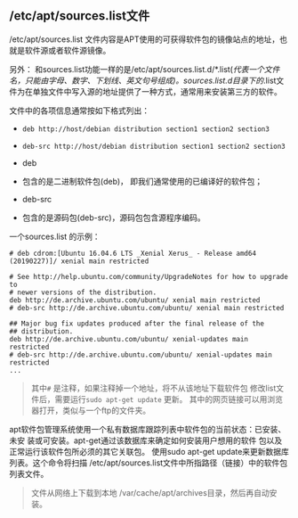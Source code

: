 ## /etc/apt/sources.list文件
/etc/apt/sources.list 文件内容是APT使用的可获得软件包的镜像站点的地址，也就是软件源或者软件源镜像。

另外：
和sources.list功能一样的是/etc/apt/sources.list.d/*.list(*代表一个文件名，只能由字母、数字、下划线、英文句号组成)。sources.list.d目录下的*.list文件为在单独文件中写入源的地址提供了一种方式，通常用来安装第三方的软件。

 文件中的各项信息通常按如下格式列出：
- `deb http://host/debian distribution section1 section2 section3`
- `deb-src http://host/debian distribution section1 section2 section3`

- deb
 - 包含的是二进制软件包(deb)， 即我们通常使用的已编译好的软件包；
- deb-src
 - 包含的是源码包(deb-src)，源码包包含源程序编码。
 

一个sources.list 的示例：
```shell
# deb cdrom:[Ubuntu 16.04.6 LTS _Xenial Xerus_ - Release amd64 (20190227)]/ xenial main restricted

# See http://help.ubuntu.com/community/UpgradeNotes for how to upgrade to
# newer versions of the distribution.
deb http://de.archive.ubuntu.com/ubuntu/ xenial main restricted
# deb-src http://de.archive.ubuntu.com/ubuntu/ xenial main restricted

## Major bug fix updates produced after the final release of the
## distribution.
deb http://de.archive.ubuntu.com/ubuntu/ xenial-updates main restricted
# deb-src http://de.archive.ubuntu.com/ubuntu/ xenial-updates main restricted
...

```
> 其中`#` 是注释，如果注释掉一个地址，将不从该地址下载软件包
> 修改list文件后，需要运行`sudo apt-get update` 更新。
> 其中的网页链接可以用浏览器打开，类似与一个ftp的文件夹。

apt软件包管理系统使用一个私有数据库跟踪列表中软件包的当前状态：已安装、未安 装或可安装。apt-get通过该数据库来确定如何安装用户想用的软件 包以及正常运行该软件包所必须的其它关联包。 使用sudo apt-get update来更新数据库列表。这个命令将扫描 /etc/apt/sources.list文件中所指路径（链接）中的软件包列表文件。

>文件从网络上下载到本地 /var/cache/apt/archives目录，然后再自动安装。


